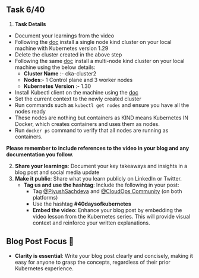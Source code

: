 ## Task 6/40


1. **Task Details**
- Document your learnings from the video
- Following the [doc](https://kind.sigs.k8s.io/) install a single node kind cluster on your local machine with Kubernetes version 1.29
- Delete the cluster created in the above step
- Following the same [doc](https://kind.sigs.k8s.io/) install a multi-node kind cluster on your local machine using the below details:
    - **Cluster Name** :- cka-cluster2
    - **Nodes**:- 1 Control plane and 3 worker nodes
    - **Kubernetes Version** :- 1.30
- Install Kubectl client on the machine using the [doc]((https://kind.sigs.k8s.io/))
- Set the current context to the newly created cluster
- Run commands such as `kubectl get nodes` and ensure you have all the nodes ready
- These nodes are nothing but containers as KIND means Kubernetes IN Docker, which creates containers and uses them as nodes.
- Run `docker ps` command to verify that all nodes are running as containers.

**Please remember to include references to the video in your blog and any documentation you follow.**

2. **Share your learnings**: Document your key takeaways and insights in a blog post and social media update
3. **Make it public**: Share what you learn publicly on LinkedIn or Twitter.
   - **Tag us and use the hashtag**: Include the following in your post:
     - Tag [@PiyushSachdeva](https://www.linkedin.com/in/piyush-sachdeva) and [@CloudOps Community](https://www.linkedin.com/company/thecloudopscomm) (on both platforms)
     - Use the hashtag **#40daysofkubernetes**
     - **Embed the video**: Enhance your blog post by embedding the video lesson from the Kubernetes series. This will provide visual context and reinforce your written explanations.

## Blog Post Focus 📝

- **Clarity is essential**: Write your blog post clearly and concisely, making it easy for anyone to grasp the concepts, regardless of their prior Kubernetes experience.

